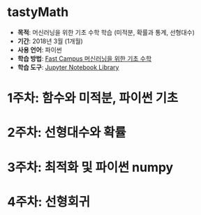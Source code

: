 # tastyMath

- **목적**: 머신러닝을 위한 기초 수학 학습 (미적분, 확률과 통계, 선형대수)
- **기간**: 2018년 3월 (1개월)
- **사용 언어**: 파이썬
- **학습 방법**: [Fast Campus 머신러닝을 위한 기초 수학](http://www.fastcampus.co.kr/data_camp_basicmath/)
- **학습 도구**: [Jupyter Notebook Library](https://notebooks.azure.com/younari/libraries/CoreML)


# 1주차: 함수와 미적분, 파이썬 기초

# 2주차: 선형대수와 확률

# 3주차: 최적화 및 파이썬 numpy

# 4주차: 선형회귀
